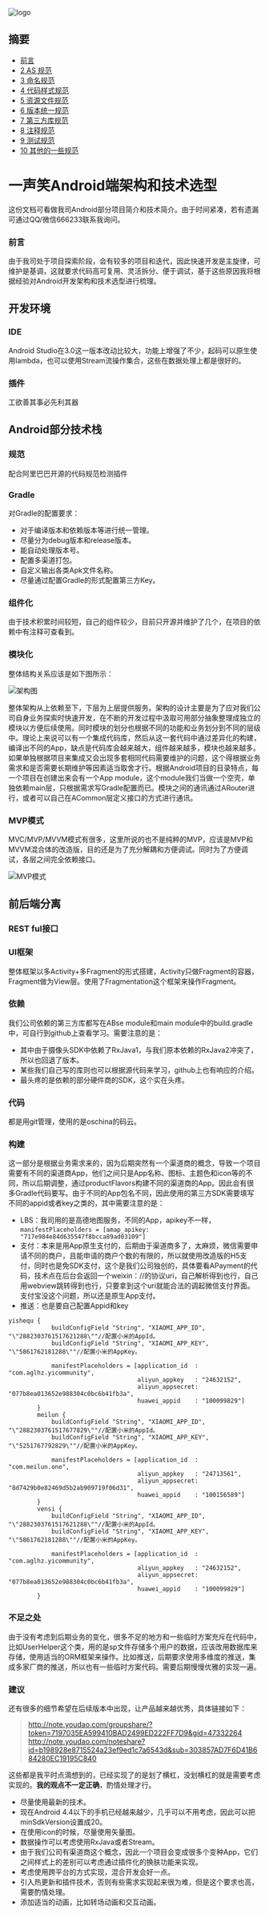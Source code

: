 ![logo](https://i.imgur.com/DyZZ5vE.png)

## 摘要

* [前言](#前言)
* [2 AS 规范](#2-as-规范)
* [3 命名规范](#3-命名规范)
* [4 代码样式规范](#4-代码样式规范)
* [5 资源文件规范](#5-资源文件规范)
* [6 版本统一规范](#6-版本统一规范)
* [7 第三方库规范](#7-第三方库规范)
* [8 注释规范](#8-注释规范)
* [9 测试规范](#9-测试规范)
* [10 其他的一些规范](#10-其他的一些规范)


# 一声笑Android端架构和技术选型
这份文档可看做我司Android部分项目简介和技术简介。由于时间紧凑，若有遗漏可通过QQ/微信666233联系我询问。

### 前言
由于我司处于项目探索阶段，会有较多的项目和迭代，因此快速开发是主旋律，可维护是基调，这就要求代码高可复用、灵活拆分、便于调试，基于这些原因我将根据经验对Android开发架构和技术选型进行梳理。

## 开发环境

### IDE
Android Studio在3.0这一版本改动比较大，功能上增强了不少，起码可以原生使用lambda，也可以使用Stream流操作集合，这些在数据处理上都是很好的。

### 插件
工欲善其事必先利其器

## Android部分技术栈

### 规范

配合阿里巴巴开源的代码规范检测插件


### Gradle
对Gradle的配置要求：
* 对于编译版本和依赖版本等进行统一管理。
* 尽量分为debug版本和release版本。
* 能自动处理版本号。
* 配置多渠道打包。
* 自定义输出各类Apk文件名称。
* 尽量通过配置Gradle的形式配置第三方Key。

### 组件化
由于技术积累时间较短，自己的组件较少，目前只开源并维护了几个，在项目的依赖中有注释可查看到。

### 模块化
整体结构关系应该是如下图所示：

![架构图](https://i.imgur.com/IwjarzT.png)

整体架构从上依赖至下，下层为上层提供服务。架构的设计主要是为了应对我们公司自身业务探索时快速开发，在不断的开发过程中汲取可用部分抽象整理成独立的模块以方便后续使用。同时模块的划分也根据不同的功能和业务划分到不同的层级中。理论上来说可以有一个集成代码库，然后从这一套代码中通过差异化的构建，编译出不同的App，缺点是代码库会越来越大，组件越来越多，模块也越来越多。如果单独根据项目来集成又会出现多套相同代码需要维护的问题，这个得根据业务需求和是否需要长期维护等因素适当取舍才行。根据Android项目的目录特点，每一个项目在创建出来会有一个App module，这个module我们当做一个空壳，单独依赖main层，只根据需求写Gradle配置而已。模块之间的通讯通过ARouter进行，或者可以自己在ACommon层定义接口的方式进行通讯。

### MVP模式
MVC/MVP/MVVM模式有很多，这里所说的也不是纯粹的MVP，应该是MVP和MVVM混合体的改造版，目的还是为了充分解耦和方便调试。同时为了方便调试，各层之间完全依赖接口。

![MVP模式](https://i.imgur.com/UgFvZJg.jpg)

## 前后端分离

### REST ful接口

### UI框架
整体框架以多Activity+多Fragment的形式搭建，Activity只做Fragment的容器，Fragment做为View层。使用了Fragmentation这个框架来操作Fragment。

### 依赖
我们公司依赖的第三方库都写在ABse module和main module中的build.gradle中，可自行到github上查看学习。需要注意的是：
- 其中由于摄像头SDK中依赖了RxJava1，与我们原本依赖的RxJava2冲突了，所以也回退了版本。
- 某些我们自己写的库则也可以根据源代码来学习，github上也有响应的介绍。
- 最头疼的是依赖的部分硬件商的SDK，这个实在头疼。

### 代码
都是用git管理，使用的是oschina的码云。

### 构建
这一部分是根据业务需求来的，因为后期突然有一个渠道商的概念，导致一个项目需要有不同的渠道商App，他们之间只是App名称、图标、主题色和icon等的不同，所以后期调整，通过productFlavors构建不同的渠道商的App。因此会有很多Gradle代码要写。由于不同的App包名不同，因此使用的第三方SDK需要填写不同的appid或者key之类的，其中需要注意的是：
- LBS：我司用的是高德地图服务，不同的App，apikey不一样，```manifestPlaceholders = [amap_apikey: "717e984e84d635547f8bcca89ad03109"]```
- 支付：本来是用App原生支付的，后期由于渠道商多了，太麻烦，微信需要申请不同的商户，且能申请的商户个数的有限的，所以就使用改造版的H5支付，同时也是免SDK支付，这个是我们公司独创的，具体要看APayment的代码，技术点在后台会返回一个weixin：//的协议uri，自己解析得到也行，自己用webview跳转得到也行，只要拿到这个uri就能合法的调起微信支付界面。支付宝没这个问题，所以还是原生App支付。
- 推送：也是要自己配置Appid和key
```
yishequ {
            buildConfigField "String", "XIAOMI_APP_ID", "\"2882303761517621288\""//配置小米的AppId。
            buildConfigField "String", "XIAOMI_APP_KEY", "\"5861762181288\""//配置小米的AppKey。

            manifestPlaceholders = [application_id  : "com.aglhz.yicommunity",
                                    aliyun_appkey   : "24632152",
                                    aliyun_appsecret: "077b8ea013652e988304c0bc6b41fb3a",
                                    huawei_appid    : "100099829"]
        }
        meilun {
            buildConfigField "String", "XIAOMI_APP_ID", "\"2882303761517677829\""//配置小米的AppId。
            buildConfigField "String", "XIAOMI_APP_KEY", "\"5251767792829\""//配置小米的AppKey。

            manifestPlaceholders = [application_id  : "com.meilun.one",
                                    aliyun_appkey   : "24713561",
                                    aliyun_appsecret: "8d7429b0e82469d5b2ab909719f06d31",
                                    huawei_appid    : "100156589"]
        }
        vensi {
            buildConfigField "String", "XIAOMI_APP_ID", "\"2882303761517621288\""//配置小米的AppId。
            buildConfigField "String", "XIAOMI_APP_KEY", "\"5861762181288\""//配置小米的AppKey。

            manifestPlaceholders = [application_id  : "com.aglhz.yicommunity",
                                    aliyun_appkey   : "24632152",
                                    aliyun_appsecret: "077b8ea013652e988304c0bc6b41fb3a",
                                    huawei_appid    : "100099829"]
        }
```

### 不足之处
由于没有考虑到后期业务的变化，很多不足的地方和一些临时方案充斥在代码中，比如UserHelper这个类，用的是sp文件存储多个用户的数据，应该改用数据库来存储，使用适当的ORM框架来操作。比如推送，后期要求使用多维度的推送，集成多家厂商的推送，所以也有一些临时方案代码。需要后期慢慢优雅的实现一遍。

### 建议
还有很多的细节希望在后续版本中出现，让产品越来越优秀，具体链接如下：
> http://note.youdao.com/groupshare/?token=7197035EA599410BAD2499ED222FF7D9&gid=47332264
> http://note.youdao.com/noteshare?id=b198928e8715524a23ef9ed1c7a6543d&sub=303857AD7F6D41B684280EC19195C840

这些都是我平时点滴想到的，已经实现了的是划了横杠，没划横杠的就是需要考虑实现的。**我的观点不一定正确**，酌情处理才行。
- 尽量使用最新的技术。
- 现在Android 4.4以下的手机已经越来越少，几乎可以不用考虑，因此可以把minSdkVersion设置成20。
- 在使用icon的时候，尽量使用矢量图。
- 数据操作可以考虑使用RxJava或者Stream。
- 由于我们公司有渠道商这个概念，因此一个项目会变成很多个变种App，它们之间样式上的差别可以考虑通过插件化的换肤功能来实现。
- 考虑使用跨平台的方式实现，混合开发会好一点。
- 引入热更新和插件技术，否则有些需求实现起来很为难，但是这个要求也高，需要酌情处理。
- 添加适当的动画，比如转场动画和交互动画。































